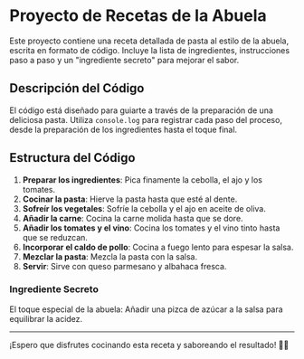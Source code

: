 # Proyecto de Recetas de la Abuela

Este proyecto contiene una receta detallada de pasta al estilo de la abuela, escrita en formato de código. Incluye la lista de ingredientes, instrucciones paso a paso y un "ingrediente secreto" para mejorar el sabor.

## Descripción del Código

El código está diseñado para guiarte a través de la preparación de una deliciosa pasta. Utiliza `console.log` para registrar cada paso del proceso, desde la preparación de los ingredientes hasta el toque final.

## Estructura del Código

1. **Preparar los ingredientes**: Pica finamente la cebolla, el ajo y los tomates.
2. **Cocinar la pasta**: Hierve la pasta hasta que esté al dente.
3. **Sofreír los vegetales**: Sofríe la cebolla y el ajo en aceite de oliva.
4. **Añadir la carne**: Cocina la carne molida hasta que se dore.
5. **Añadir los tomates y el vino**: Cocina los tomates y el vino tinto hasta que se reduzcan.
6. **Incorporar el caldo de pollo**: Cocina a fuego lento para espesar la salsa.
7. **Mezclar la pasta**: Mezcla la pasta con la salsa.
8. **Servir**: Sirve con queso parmesano y albahaca fresca.

### Ingrediente Secreto

El toque especial de la abuela: Añadir una pizca de azúcar a la salsa para equilibrar la acidez.

---

¡Espero que disfrutes cocinando esta receta y saboreando el resultado! 🍝👵
